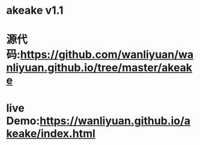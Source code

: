 # akeake v1.1
# 源代码:https://github.com/wanliyuan/wanliyuan.github.io/tree/master/akeake
# live Demo:https://wanliyuan.github.io/akeake/index.html
